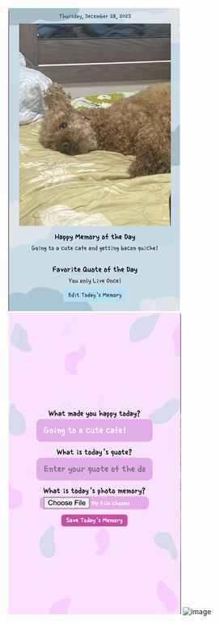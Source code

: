 <img width="339" alt="home" src="readme/home.png"><img width="341" alt="pick" src="readme/pick.png"> 
<img width="640" alt="image" src="https://github.com/chaeyeonlee07/chrome-extension/assets/130931438/45e2a6ca-a930-4192-ba96-d83ae4bea120">
